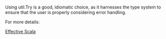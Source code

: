 Using util.Try is a good, idiomatic choice, as it harnesses the type system to ensure that the user is properly considering error handling.

 For more details:
 
 [Effective Scala](https://twitter.github.io/effectivescala/#Error%20handling)